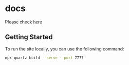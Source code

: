 # docs

<!-- <p align="center">
  <img src="content/v1/assets/docs-alpaca-hello-b4566bb74c3d2892.jpg" width="300" height="auto"/>
</p> -->

Please check [here](https://docs.jyje.online)

## Getting Started

To run the site locally, you can use the following command:

```bash
npx quartz build --serve --port 7777
```
